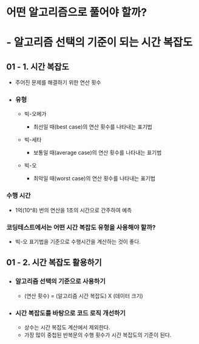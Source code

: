 # 어떤 알고리즘으로 풀어야 할까?  
# - 알고리즘 선택의 기준이 되는 시간 복잡도  

## 01 - 1. 시간 복잡도  
- 주어진 문제를 해결하기 위한 연산 횟수  
  
- ### 유형  
    - 빅-오메가  
        - 최선일 때(best case)의 연산 횟수를 나타내는 표기법  

    - 빅-세타  
        - 보통일 때(average case)의 연산 횟수를 나타내는 표기법  
      
    - 빅-오  
        - 최악일 때(worst case)의 연산 횟수를 나타내는 표기법  
  
### 수행 시간
- 1억(10^8) 번의 연산을 1초의 시간으로 간주하여 예측

### 코딩테스트에서는 어떤 시간 복잡도 유형을 사용해야 할까?
- 빅-오 표기법을 기준으로 수행시간을 계산하는 것이 좋다.

## 01 - 2. 시간 복잡도 활용하기  
- ### 알고리즘 선택의 기준으로 사용하기  
    - (연산 횟수) = (알고리즘 시간 복잡도) X (데이터 크기)  

- ### 시간 복잡도를 바탕으로 코드 로직 개선하기  
    - 상수는 시간 복잡도 계산에서 제외한다.  
    - 가장 많이 중첩된 반복문의 수행 횟수가 
    시간 복잡도의 기준이 된다.  